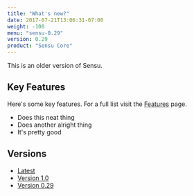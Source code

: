 ```yaml
---
title: "What's new?"
date: 2017-07-21T13:06:31-07:00
weight: -100
menu: "sensu-0.29"
version: 0.29
product: "Sensu Core"
---
```

This is an older version of Sensu.

## Key Features
Here's some key features. For a full list visit the [Features](/sensu/0.29/features/) page.

- Does this neat thing
- Does another alright thing
- It's pretty good

## Versions

- [Latest](/sensu/latest/)
- [Version 1.0](/sensu/1.0/)
- [Version 0.29](/sensu/0.29/)
